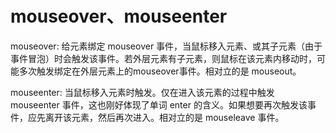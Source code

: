 # mouseover、mouseenter

mouseover: 给元素绑定 mouseover 事件，当鼠标移入元素、或其子元素（由于事件冒泡）时会触发该事件。若外层元素有子元素，则鼠标在该元素内移动时，可能多次触发绑定在外层元素上的mouseover事件。相对立的是 mouseout。

mouseenter: 当鼠标移入元素时触发。仅在进入该元素的过程中触发 mouseenter 事件，这也刚好体现了单词 enter 的含义。如果想要再次触发该事件，应先离开该元素，然后再次进入。相对立的是 mouseleave 事件。

